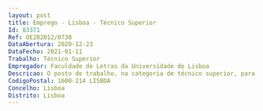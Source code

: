 ```yaml
--- 
layout: post
title: Emprego - Lisboa - Técnico Superior
Id: 83371
Ref: OE202012/0730
DataAbertura: 2020-12-23
DataFecho: 2021-01-11
Trabalho: Técnico Superior
Empregador: Faculdade de Letras da Universidade de Lisboa
Descricao: O posto de trabalho, na categoria de técnico superior, para desempenho das atividades AH2_A2, no Centro de Linguística – envolve o desempenho de funções Estudo, planeamento, programação, avaliação, aplicação de métodos e processos científicos técnicos de preparação da decisão, exercidas com responsabilidade e autonomia técnica, com enquadramento superior qualificado no domínio de investigação & Desenvolvimento do Estudo da linguagem.
CodigoPostal: 1600-214 LISBOA
Concelho: Lisboa
Distrito: Lisboa
--- 
```

